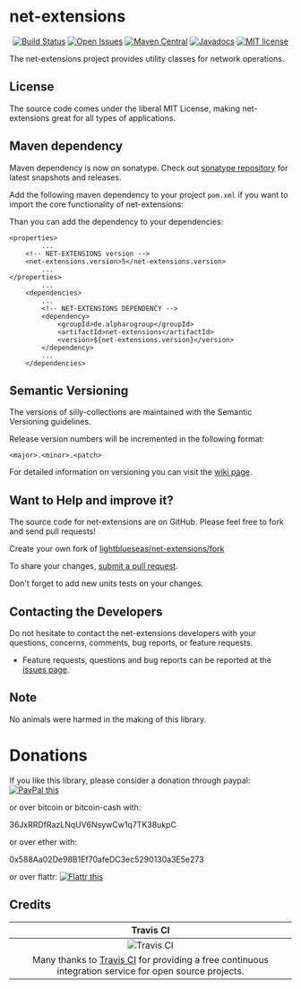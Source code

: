 # net-extensions

<div align="center">

[![Build Status](https://travis-ci.org/lightblueseas/net-extensions.svg?branch=master)](https://travis-ci.org/lightblueseas/net-extensions) 
[![Open Issues](https://img.shields.io/github/issues/lightblueseas/net-extensions.svg?style=flat)](https://github.com/lightblueseas/net-extensions/issues) 
[![Maven Central](https://maven-badges.herokuapp.com/maven-central/de.alpharogroup/net-extensions/badge.svg)](https://maven-badges.herokuapp.com/maven-central/de.alpharogroup/net-extensions)
[![Javadocs](http://www.javadoc.io/badge/de.alpharogroup/net-extensions.svg)](http://www.javadoc.io/doc/de.alpharogroup/net-extensions)
[![MIT license](http://img.shields.io/badge/license-MIT-brightgreen.svg?style=flat)](http://opensource.org/licenses/MIT)

</div>

The net-extensions project provides utility classes for network operations.

## License

The source code comes under the liberal MIT License, making net-extensions great for all types of applications.

## Maven dependency

Maven dependency is now on sonatype.
Check out [sonatype repository](https://oss.sonatype.org/index.html#nexus-search;gav~de.alpharogroup~net-extensions~~~) for latest snapshots and releases.

Add the following maven dependency to your project `pom.xml` if you want to import the core functionality of net-extensions:

Than you can add the dependency to your dependencies:

	<properties>
			...
		<!-- NET-EXTENSIONS version -->
		<net-extensions.version>5</net-extensions.version>
			...
	</properties>
			...
		<dependencies>
			...
            <!-- NET-EXTENSIONS DEPENDENCY -->
			<dependency>
				<groupId>de.alpharogroup</groupId>
				<artifactId>net-extensions</artifactId>
				<version>${net-extensions.version}</version>
			</dependency>
			...
		</dependencies>

## Semantic Versioning

The versions of silly-collections are maintained with the Semantic Versioning guidelines.

Release version numbers will be incremented in the following format:

`<major>.<minor>.<patch>`

For detailed information on versioning you can visit the [wiki page](https://github.com/lightblueseas/mvn-parent-projects/wiki/Semantic-Versioning).
	
## Want to Help and improve it? ###

The source code for net-extensions are on GitHub. Please feel free to fork and send pull requests!

Create your own fork of [lightblueseas/net-extensions/fork](https://github.com/lightblueseas/net-extensions/fork)

To share your changes, [submit a pull request](https://github.com/lightblueseas/net-extensions/pull/new/develop).

Don't forget to add new units tests on your changes.

## Contacting the Developers

Do not hesitate to contact the net-extensions developers with your questions, concerns, comments, bug reports, or feature requests.
- Feature requests, questions and bug reports can be reported at the [issues page](https://github.com/lightblueseas/net-extensions/issues).

## Note

No animals were harmed in the making of this library.

# Donations

If you like this library, please consider a donation through paypal: <a href="https://www.paypal.com/cgi-bin/webscr?cmd=_s-xclick&hosted_button_id=B37J9DZF6G9ZC" target="_blank">
<img src="https://www.paypalobjects.com/en_US/GB/i/btn/btn_donateCC_LG.gif" alt="PayPal this" title="PayPal – The safer, easier way to pay online!" border="0" />
</a>

or over bitcoin or bitcoin-cash with:

36JxRRDfRazLNqUV6NsywCw1q7TK38ukpC

or over ether with:

0x588Aa02De98B1Ef70afeDC3ec5290130a3E5e273

or over flattr: 
<a href="https://flattr.com/submit/auto?fid=r7vp62&url=https%3A%2F%2Fgithub.com%2Flightblueseas%2Fnet-extensions" target="_blank">
<img src="http://api.flattr.com/button/flattr-badge-large.png" alt="Flattr this" title="Flattr this" border="0" />
</a>

## Credits

|Travis CI|
|:-:|
|![Travis CI](https://travis-ci.com/images/logos/TravisCI-Full-Color.png)|
|Many thanks to [Travis CI](https://travis-ci.org) for providing a free continuous integration service for open source projects.|




